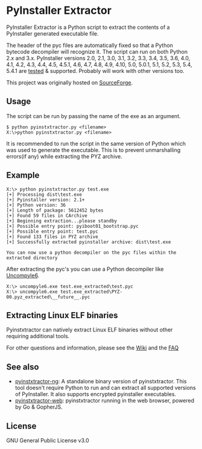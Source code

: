 # PyInstaller Extractor

PyInstaller Extractor is a Python script to extract the contents of a PyInstaller generated executable file.

The header of the pyc files are automatically fixed so that a Python bytecode decompiler will recognize it. The script can run on both Python 2.x and 3.x. PyInstaller versions 2.0, 2.1, 3.0, 3.1, 3.2, 3.3, 3.4, 3.5, 3.6, 4.0, 4.1, 4.2, 4.3, 4.4, 4.5, 4.5.1, 4.6, 4.7, 4.8, 4.9, 4.10, 5.0, 5.0.1, 5.1, 5.2, 5.3, 5.4, 5.4.1 are [tested](https://github.com/extremecoders-re/pyinstxtractor-test-binaries) & supported. Probably will work with other versions too.

This project was originally hosted on [SourceForge](https://sourceforge.net/projects/pyinstallerextractor/).

## Usage

The script can be run by passing the name of the exe as an argument.

```
$ python pyinstxtractor.py <filename>
X:\>python pyinstxtractor.py <filename>
```

It is recommended to run the script in the same version of Python which was used to generate the executable. This is to prevent unmarshalling errors(if any) while extracting the PYZ archive.

## Example

```
X:\> python pyinstxtractor.py test.exe
[+] Processing dist\test.exe
[+] Pyinstaller version: 2.1+
[+] Python version: 36
[+] Length of package: 5612452 bytes
[+] Found 59 files in CArchive
[+] Beginning extraction...please standby
[+] Possible entry point: pyiboot01_bootstrap.pyc
[+] Possible entry point: test.pyc
[+] Found 133 files in PYZ archive
[+] Successfully extracted pyinstaller archive: dist\test.exe

You can now use a python decompiler on the pyc files within the extracted directory
```

After extracting the pyc's you can use a Python decompiler like [Uncompyle6](https://github.com/rocky/python-uncompyle6/).

```
X:\> uncompyle6.exe test.exe_extracted\test.pyc
X:\> uncompyle6.exe test.exe_extracted\PYZ-00.pyz_extracted\__future__.pyc
```
## Extracting Linux ELF binaries

Pyinstxtractor can natively extract Linux ELF binaries without other requiring additional tools.

For other questions and information, please see the [Wiki](https://github.com/extremecoders-re/pyinstxtractor/wiki/Extracting-Linux-ELF-binaries) and the [FAQ](https://github.com/extremecoders-re/pyinstxtractor/wiki/Frequently-Asked-Questions)

## See also

- [pyinstxtractor-ng](https://github.com/pyinstxtractor/pyinstxtractor-ng): 
A standalone binary version of pyinstxtractor. This tool doesn't require Python to run and can extract all supported versions of PyInstaller. It also supports encrypted pyinstaller executables.
- [pyinstxtractor-web](https://pyinstxtractor-web.netlify.app): pyinstxtractor running in the web browser, powered by Go & GopherJS.

## License

GNU General Public License v3.0
